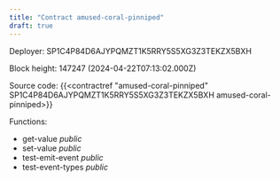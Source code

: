 ```yaml
---
title: "Contract amused-coral-pinniped"
draft: true
---
```

Deployer: SP1C4P84D6AJYPQMZT1K5RRY5S5XG3Z3TEKZX5BXH


 



Block height: 147247 (2024-04-22T07:13:02.000Z)

Source code: {{<contractref "amused-coral-pinniped" SP1C4P84D6AJYPQMZT1K5RRY5S5XG3Z3TEKZX5BXH amused-coral-pinniped>}}

Functions:

* get-value _public_
* set-value _public_
* test-emit-event _public_
* test-event-types _public_
